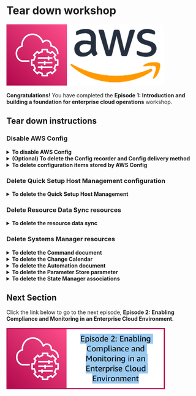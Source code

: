 # Tear down workshop

![](media/ssm-aws-logo.png)

**Congratulations!** You have completed the **Episode 1: Introduction and building a foundation for enterprise cloud operations** workshop.

## Tear down instructions

### Disable AWS Config

<details>
<summary><b>To disable AWS Config</b></summary><p>

1. Open the AWS Systems Manager console at https://console.aws.amazon.com/systems-manager/.
1. In the navigation pane, choose [**Quick Setup**](https://console.aws.amazon.com/systems-manager/quick-setup).
1. Choose the **Config Recording** configuration created previously, choose **Actions**, and choose **Delete Configuration**.

    1. Choose **Remove all OUs and Regions**.
    1. This process will take a few moments to complete, once complete proceed with the next step.

1. Choose the **Config Recording** configuration, choose **Actions**, and choose **Delete configuration**.

    1. In the **Delete Configuration** window, type **delete**, and choose **Delete**.
    
After the configuration has successfully been removed. Proceed with the next steps.

1. Open the AWS Config console at https://console.aws.amazon.com/config.
1. In the navigation pane, choose [**Settings**](https://console.aws.amazon.com/config/home#/settings).
1. Choose **Edit**.
1. Uncheck **Enable recording** and choose **Save**.

    ![](/media/config-disable-recording.png)
    
1. You will then be returned to the AWS Config settings page where you should see **Recording is off** under **Recorder**.

    ![](/media/config-recorder-off.png)
</p></details>

<details>
<summary><b>(Optional) To delete the Config recorder and Config delivery method</b></summary><p>

To delete the Config recorder and Config delivery channel, perform the following steps using AWS CloudShell:

From the AWS Management Console, you can launch AWS CloudShell by choosing the following options available on the navigation bar:

1. Choose the AWS CloudShell icon.
1. Start typing "cloudshell" in Search box and then choose the CloudShell option.

    ![](https://docs.aws.amazon.com/cloudshell/latest/userguide/images/launch_options.png)

1. To delete the Config recorder, enter the following command:
    
    ```aws configservice delete-configuration-recorder --configuration-recorder-name default```

1. To delete the Config delivery channel, enter the following command:

    ```aws configservice delete-delivery-channel --delivery-channel-name default```
    
1. Return to the AWS Config console to confirm Config is no longer enabled. If you see the **Set up AWS Config** page, then Config has successfully been disabled.

</p></details>

<details>
<summary><b>To delete configuration items stored by AWS Config</b></summary><p>

1. Open the Amazon S3 console at https://s3.console.aws.amazon.com/s3.
1. Choose the S3 bucket created by Quick Setup. The name will be similar to ```aws-quick-setup-config-recording-123456789012-z5ajl```.
1. Choose **Empty**.

    1. On the **Empty bucket** page, type **permanently delete** to confirm deletion of the objects in the S3 bucket.
    1. Choose **Empty**.

1. Choose the S3 bucket created by Quick Setup. The name will be similar to ```aws-quick-setup-config-recording-123456789012-z5ajl```.
1. Choose **Delete**.
    
    1. On the **Delete bucket** page, type the name of the S3 bucket to confirm deletion of the S3 bucket.
    1. Choose **Delete bucket**.

</p></details>



### Delete Quick Setup Host Management configuration

<details>
<summary><b>To delete the Quick Setup Host Management</b></summary><p>

1. Open the AWS Systems Manager console at https://console.aws.amazon.com/systems-manager/.
1. In the navigation pane, choose [**Quick Setup**](https://console.aws.amazon.com/systems-manager/quick-setup).
1. Choose the **Host Management** configuration created previously, choose **Actions**, and choose **Delete Configuration**.

    1. Choose **Remove all OUs and Regions**.
    1. This process will take a few moments to complete, once complete proceed with the next step.

1. Choose the **Host Management** configuration, choose **Actions**, and choose **Delete configuration**.

    1. In the **Delete Configuration** window, type **delete**, and choose **Delete**.
    
</p></details>

### Delete Resource Data Sync resources

<details>
<summary><b>To delete the resource data sync</b></summary><p>

1. Open the Resource Data Sync console at https://console.aws.amazon.com/systems-manager/managed-instances/resource-data-sync.
1. Choose the resource data sync **YOURNAME-inventory-s3-sync** and choose **Delete**.
1. In the **Delete resource data sync** window, choose **Delete resource data sync**. 

**To delete the S3 bucket created for the resource data sync**

1. Open the Amazon S3 console at https://s3.console.aws.amazon.com/s3.
1. Choose the S3 bucket **YOURFIRSTNAME-sm-workshop** and choose **Empty**.

    1. On the **Empty bucket** page, type **permanently delete** to confirm deletion of the objects in the S3 bucket.
    1. Choose **Empty**.

1. Choose the S3 bucket **YOURFIRSTNAME-sm-workshop** and choose **Delete**.
    
    1. On the **Delete bucket** page, type the name of the S3 bucket to confirm deletion of the S3 bucket.
    1. Choose **Delete bucket**.
    
</p></details>

### Delete Systems Manager resources

<details>
<summary><b>To delete the Command document</b></summary><p>

1. Open the AWS Systems Manager console at https://console.aws.amazon.com/systems-manager/.
1. In the navigation pane, choose [**Documents**](https://console.aws.amazon.com/systems-manager/documents).
1. Choose the **Owned by me** tab.
1. Choose the document **org-install-app**, choose **Actions**, and choose **Delete document**.
1. In the **Delete document** window, choose **Delete**.

</p></details>

<details>
<summary><b>To delete the Change Calendar</b></summary><p>

1. Open the AWS Systems Manager console at https://console.aws.amazon.com/systems-manager/.
1. In the navigation pane, choose [**Change Calendar**](https://console.aws.amazon.com/systems-manager/change-calendar/).
1. Choose the calendar **YOURNAME-cal-open** and choose **Delete**.
1. In the **Delete calendar** window, choose **Delete**.

</p></details>

<details>
<summary><b>To delete the Automation document</b></summary><p>

1. Open the AWS Systems Manager console at https://console.aws.amazon.com/systems-manager/.
1. In the navigation pane, choose [**Documents**](https://console.aws.amazon.com/systems-manager/documents).
1. Choose the **Owned by me** tab.
1. Choose the document **yourname-stop-instances-check-calendar**, choose **Actions**, and choose **Delete document**.
1. In the **Delete document** window, choose **Delete**.

</p></details>

<details>
<summary><b>To delete the Parameter Store parameter</b></summary><p>

1. Open the AWS Systems Manager console at https://console.aws.amazon.com/systems-manager/.
1. In the navigation pane, choose [**Parameter Store**](https://console.aws.amazon.com/systems-manager/parameters).
1. Choose the parameter **CloudWatchAgent-AmazonLinux** and choose **Delete**.
1. In the **Delete parameters** window, choose **Delete parameters**.

</p></details>

<details>
<summary><b>To delete the State Manager associations</b></summary><p>

1. Open the Systems Manager console at https://console.aws.amazon.com/systems-manager/.
1. In the navigation pane, choose [**State Manager**](https://console.aws.amazon.com/systems-manager/state-manager).
1. Choose the radio button next to the association named **CloudWatchAgent-Install** and choose **Delete**.
1. In the **Delete association** window, choose **Delete**.
1. Repeat this process for the association named **CloudWatchAgent-Configure**.

</p></details>

## Next Section

Click the link below to go to the next episode, **Episode 2: Enabling Compliance and Monitoring in an Enterprise Cloud Environment**.

[![](media/episode-02-step-00-overview.png)](/episode-02-step-00-overview.md)